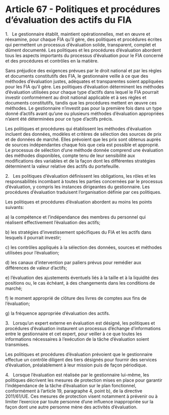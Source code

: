 # Article 67 - Politiques et procédures d’évaluation des actifs du FIA


1.   Le gestionnaire établit, maintient opérationnelles, met en œuvre et réexamine, pour chaque FIA qu’il gère, des politiques et procédures écrites qui permettent un processus d’évaluation solide, transparent, complet et dûment documenté. Les politiques et les procédures d’évaluation abordent tous les aspects importants du processus d’évaluation pour le FIA concerné et des procédures et contrôles en la matière.

Sans préjudice des exigences prévues par le droit national et par les règles et documents constitutifs des FIA, le gestionnaire veille à ce que des méthodes d’évaluation justes, adéquates et transparentes soient appliquées pour les FIA qu’il gère. Les politiques d’évaluation déterminent les méthodes d’évaluation utilisées pour chaque type d’actifs dans lequel le FIA pourrait investir conformément au droit national applicable et à ses règles et documents constitutifs, tandis que les procédures mettent en œuvre ces méthodes. Le gestionnaire n’investit pas pour la première fois dans un type donné d’actifs avant qu’une ou plusieurs méthodes d’évaluation appropriées n’aient été déterminées pour ce type d’actifs précis.

Les politiques et procédures qui établissent les méthodes d’évaluation incluent des données, modèles et critères de sélection des sources de prix et de données de marché. Elles prévoient que les prix sont obtenus auprès de sources indépendantes chaque fois que cela est possible et approprié. Le processus de sélection d’une méthode donnée comprend une évaluation des méthodes disponibles, compte tenu de leur sensibilité aux modifications des variables et de la façon dont les différentes stratégies déterminent la valeur relative des actifs du portefeuille.

2.   Les politiques d’évaluation définissent les obligations, les rôles et les responsabilités incombant à toutes les parties concernées par le processus d’évaluation, y compris les instances dirigeantes du gestionnaire. Les procédures d’évaluation traduisent l’organisation définie par ces politiques.

Les politiques et procédures d’évaluation abordent au moins les points suivants:

a) la compétence et l’indépendance des membres du personnel qui réalisent effectivement l’évaluation des actifs;

b) les stratégies d’investissement spécifiques du FIA et les actifs dans lesquels il pourrait investir;

c) les contrôles appliqués à la sélection des données, sources et méthodes utilisées pour l’évaluation;

d) les canaux d’intervention par paliers prévus pour remédier aux différences de valeur d’actifs;

e) l’évaluation des ajustements éventuels liés à la taille et à la liquidité des positions ou, le cas échéant, à des changements dans les conditions de marché;

f) le moment approprié de clôture des livres de comptes aux fins de l’évaluation;

g) la fréquence appropriée d’évaluation des actifs.

3.   Lorsqu’un expert externe en évaluation est désigné, les politiques et procédures d’évaluation instaurent un processus d’échange d’informations entre le gestionnaire et cet expert, pour veiller à ce que toutes les informations nécessaires à l’exécution de la tâche d’évaluation soient transmises.

Les politiques et procédures d’évaluation prévoient que le gestionnaire effectue un contrôle diligent des tiers désignés pour fournir des services d’évaluation, préalablement à leur mission puis de façon périodique.

4.   Lorsque l’évaluation est réalisée par le gestionnaire lui-même, les politiques décrivent les mesures de protection mises en place pour garantir l’indépendance de la tâche d’évaluation sur le plan fonctionnel, conformément à l’article 19, paragraphe 4, point b), de la directive 2011/61/UE. Ces mesures de protection visent notamment à prévenir ou à limiter l’exercice par toute personne d’une influence inappropriée sur la façon dont une autre personne mène des activités d’évaluation.

